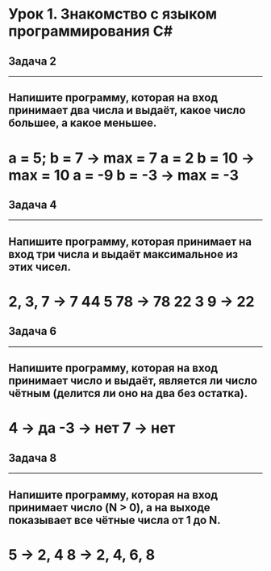 # Урок 1. Знакомство с языком программирования С#
## Задача 2
---
Напишите программу, которая на вход принимает два числа и выдаёт, какое число большее, а какое меньшее.
---
a = 5; b = 7 -> max = 7
a = 2 b = 10 -> max = 10
a = -9 b = -3 -> max = -3
===
## Задача 4
---
Напишите программу, которая принимает на вход три числа и выдаёт максимальное из этих чисел.
---
2, 3, 7 -> 7
44 5 78 -> 78
22 3 9 -> 22
===
## Задача 6
---
Напишите программу, которая на вход принимает число и выдаёт, является ли число чётным (делится ли оно на два без остатка).
---
4 -> да
-3 -> нет
7 -> нет
===
## Задача 8
---
Напишите программу, которая на вход принимает число (N > 0), а на выходе показывает все чётные числа от 1 до N.
---
5 -> 2, 4
8 -> 2, 4, 6, 8
===